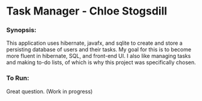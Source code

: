 # Task Manager - Chloe Stogsdill

### Synopsis:
This application uses hibernate, javafx, and sqlite to create and store a persisting 
database of users and their tasks. My goal for this is to become more fluent in 
hibernate, SQL, and front-end UI. I also like managing tasks and making to-do
lists, of which is why this project was specifically chosen. 

### To Run:
Great question. (Work in progress)
